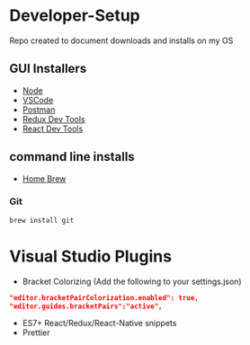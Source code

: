# Developer-Setup
Repo created to document downloads and installs on my OS

## GUI Installers
* [Node](https://nodejs.org/en/)
* [VSCode](https://code.visualstudio.com/)
* [Postman](https://www.postman.com/downloads/)
* [Redux Dev Tools](https://chrome.google.com/webstore/detail/redux-devtools/lmhkpmbekcpmknklioeibfkpmmfibljd/related?hl=en)
* [React Dev Tools](https://chrome.google.com/webstore/detail/react-developer-tools/fmkadmapgofadopljbjfkapdkoienihi/related?hl=en)

## command line installs
* [Home Brew](https://brew.sh/)
### Git 
```bash
brew install git
```

# Visual Studio Plugins
* Bracket Colorizing (Add the following to your settings.json)
```json
"editor.bracketPairColorization.enabled": true,
"editor.guides.bracketPairs":"active",
```
* ES7+ React/Redux/React-Native snippets
* Prettier
